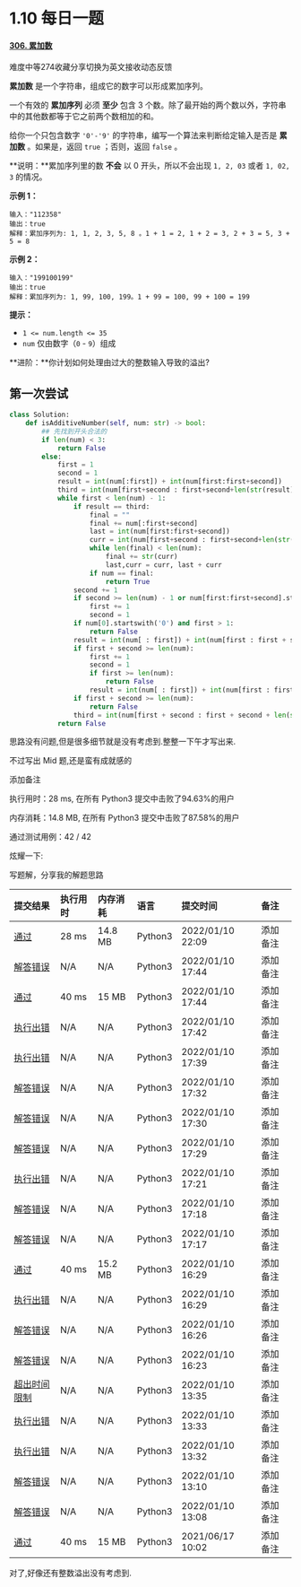 # **1.10 每日一题**

#### [306. 累加数](https://leetcode-cn.com/problems/additive-number/)

难度中等274收藏分享切换为英文接收动态反馈

**累加数** 是一个字符串，组成它的数字可以形成累加序列。

一个有效的 **累加序列** 必须 **至少** 包含 3 个数。除了最开始的两个数以外，字符串中的其他数都等于它之前两个数相加的和。

给你一个只包含数字 `'0'-'9'` 的字符串，编写一个算法来判断给定输入是否是 **累加数** 。如果是，返回 `true` ；否则，返回 `false` 。

**说明：**累加序列里的数 **不会** 以 0 开头，所以不会出现 `1, 2, 03` 或者 `1, 02, 3` 的情况。

 

**示例 1：**

```
输入："112358"
输出：true 
解释：累加序列为: 1, 1, 2, 3, 5, 8 。1 + 1 = 2, 1 + 2 = 3, 2 + 3 = 5, 3 + 5 = 8
```

**示例 2：**

```
输入："199100199"
输出：true 
解释：累加序列为: 1, 99, 100, 199。1 + 99 = 100, 99 + 100 = 199
```

 

**提示：**

- `1 <= num.length <= 35`
- `num` 仅由数字（`0` - `9`）组成

 

**进阶：**你计划如何处理由过大的整数输入导致的溢出?





## 第一次尝试

~~~python
class Solution:
    def isAdditiveNumber(self, num: str) -> bool:
        ## 先找到开头合法的
        if len(num) < 3:
            return False
        else:
            first = 1
            second = 1
            result = int(num[:first]) + int(num[first:first+second])
            third = int(num[first+second : first+second+len(str(result))])
            while first < len(num) - 1:
                if result == third:
                    final = ""
                    final += num[:first+second]
                    last = int(num[first:first+second])
                    curr = int(num[first+second : first+second+len(str(result))])
                    while len(final) < len(num):
                        final += str(curr)
                        last,curr = curr, last + curr
                    if num == final:
                        return True
                second += 1
                if second >= len(num) - 1 or num[first:first+second].startswith('0'):
                    first += 1
                    second = 1
                if num[0].startswith('0') and first > 1:
                    return False
                result = int(num[ : first]) + int(num[first : first + second])
                if first + second >= len(num):
                    first += 1
                    second = 1
                    if first >= len(num):
                        return False
                    result = int(num[ : first]) + int(num[first : first + second])
                if first + second >= len(num):
                    return False
                third = int(num[first + second : first + second + len(str(result))])
            return False
~~~

思路没有问题,但是很多细节就是没有考虑到.整整一下午才写出来.

不过写出 Mid 题,还是蛮有成就感的

添加备注

执行用时：28 ms, 在所有 Python3 提交中击败了94.63%的用户

内存消耗：14.8 MB, 在所有 Python3 提交中击败了87.58%的用户

通过测试用例：42 / 42

炫耀一下:











写题解，分享我的解题思路

| 提交结果                                                     | 执行用时 | 内存消耗 | 语言    | 提交时间         | 备注     |
| :----------------------------------------------------------- | :------- | :------- | :------ | :--------------- | :------- |
| [通过](https://leetcode-cn.com/submissions/detail/256985826/) | 28 ms    | 14.8 MB  | Python3 | 2022/01/10 22:09 | 添加备注 |
| [解答错误](https://leetcode-cn.com/submissions/detail/256985755/) | N/A      | N/A      | Python3 | 2022/01/10 17:44 | 添加备注 |
| [通过](https://leetcode-cn.com/submissions/detail/256984117/) | 40 ms    | 15 MB    | Python3 | 2022/01/10 17:44 | 添加备注 |
| [执行出错](https://leetcode-cn.com/submissions/detail/256983536/) | N/A      | N/A      | Python3 | 2022/01/10 17:42 | 添加备注 |
| [执行出错](https://leetcode-cn.com/submissions/detail/256982501/) | N/A      | N/A      | Python3 | 2022/01/10 17:39 | 添加备注 |
| [解答错误](https://leetcode-cn.com/submissions/detail/256979831/) | N/A      | N/A      | Python3 | 2022/01/10 17:32 | 添加备注 |
| [解答错误](https://leetcode-cn.com/submissions/detail/256978823/) | N/A      | N/A      | Python3 | 2022/01/10 17:30 | 添加备注 |
| [解答错误](https://leetcode-cn.com/submissions/detail/256978436/) | N/A      | N/A      | Python3 | 2022/01/10 17:29 | 添加备注 |
| [执行出错](https://leetcode-cn.com/submissions/detail/256975263/) | N/A      | N/A      | Python3 | 2022/01/10 17:21 | 添加备注 |
| [解答错误](https://leetcode-cn.com/submissions/detail/256974083/) | N/A      | N/A      | Python3 | 2022/01/10 17:18 | 添加备注 |
| [解答错误](https://leetcode-cn.com/submissions/detail/256973526/) | N/A      | N/A      | Python3 | 2022/01/10 17:17 | 添加备注 |
| [通过](https://leetcode-cn.com/submissions/detail/256951260/) | 40 ms    | 15.2 MB  | Python3 | 2022/01/10 16:29 | 添加备注 |
| [执行出错](https://leetcode-cn.com/submissions/detail/256951179/) | N/A      | N/A      | Python3 | 2022/01/10 16:29 | 添加备注 |
| [解答错误](https://leetcode-cn.com/submissions/detail/256949610/) | N/A      | N/A      | Python3 | 2022/01/10 16:26 | 添加备注 |
| [解答错误](https://leetcode-cn.com/submissions/detail/256948242/) | N/A      | N/A      | Python3 | 2022/01/10 16:23 | 添加备注 |
| [超出时间限制](https://leetcode-cn.com/submissions/detail/256879535/) | N/A      | N/A      | Python3 | 2022/01/10 13:35 | 添加备注 |
| [执行出错](https://leetcode-cn.com/submissions/detail/256878840/) | N/A      | N/A      | Python3 | 2022/01/10 13:33 | 添加备注 |
| [执行出错](https://leetcode-cn.com/submissions/detail/256878476/) | N/A      | N/A      | Python3 | 2022/01/10 13:32 | 添加备注 |
| [解答错误](https://leetcode-cn.com/submissions/detail/256873874/) | N/A      | N/A      | Python3 | 2022/01/10 13:10 | 添加备注 |
| [解答错误](https://leetcode-cn.com/submissions/detail/256873431/) | N/A      | N/A      | Python3 | 2022/01/10 13:08 | 添加备注 |
| [通过](https://leetcode-cn.com/submissions/detail/187361182/) | 40 ms    | 15 MB    | Python3 | 2021/06/17 10:02 | 添加备注 |

对了,好像还有整数溢出没有考虑到.